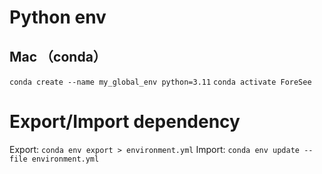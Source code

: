 # Python env
## Mac （conda）
`conda create --name my_global_env python=3.11`
`conda activate ForeSee`


# Export/Import dependency
Export:
`conda env export > environment.yml`
Import:
`conda env update --file environment.yml`



